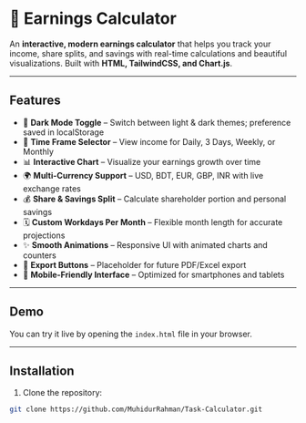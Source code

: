 # 💸 Earnings Calculator

An **interactive, modern earnings calculator** that helps you track your income, share splits, and savings with real-time calculations and beautiful visualizations. Built with **HTML, TailwindCSS, and Chart.js**.

---

## Features

- 🌙 **Dark Mode Toggle** – Switch between light & dark themes; preference saved in localStorage  
- 📅 **Time Frame Selector** – View income for Daily, 3 Days, Weekly, or Monthly  
- 📊 **Interactive Chart** – Visualize your earnings growth over time  
- 🌍 **Multi-Currency Support** – USD, BDT, EUR, GBP, INR with live exchange rates  
- 💰 **Share & Savings Split** – Calculate shareholder portion and personal savings  
- 🗓️ **Custom Workdays Per Month** – Flexible month length for accurate projections  
- ✨ **Smooth Animations** – Responsive UI with animated charts and counters  
- 📄 **Export Buttons** – Placeholder for future PDF/Excel export  
- 📱 **Mobile-Friendly Interface** – Optimized for smartphones and tablets  

---

## Demo

You can try it live by opening the `index.html` file in your browser.  

---

## Installation

1. Clone the repository:

```bash
git clone https://github.com/MuhidurRahman/Task-Calculator.git
